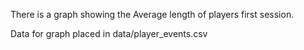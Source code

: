 There is a graph showing the Average length of players first session.

Data for graph placed in data/player_events.csv